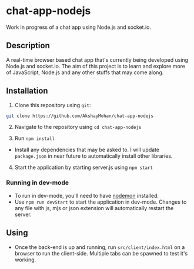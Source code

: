 # chat-app-nodejs
Work in progress of a chat app using Node.js and socket.io.

## Description
A real-time browser based chat app that's currently being developed using Node.js and socket.io. The aim of this project is to learn and explore more of JavaScript, Node.js and any other stuffs that may come along.

## Installation
1. Clone this repository using `git`:
```bash
git clone https://github.com/AkshayMohan/chat-app-nodejs
```

2. Navigate to the repository using `cd chat-app-nodejs`

3. Run `npm install`
- Install any dependencies that may be asked to. I will update `package.json` in near future to automatically install other libraries.

4. Start the application by starting server.js using `npm start`

### Running in dev-mode
- To run in dev-mode, you'll need to have [nodemon](https://www.npmjs.com/package/nodemon) installed.
- Use `npm run devStart` to start the application in dev-mode. Changes to any file with js, mjs or json extension will automatically restart the server.

## Using
- Once the back-end is up and running, run `src/client/index.html` on a browser to run the client-side. Multiple tabs can be spawned to test it's working.
